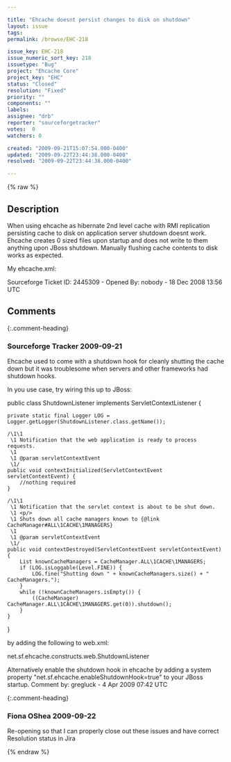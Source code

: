 ```yaml
---

title: "Ehcache doesnt persist changes to disk on shutdown"
layout: issue
tags: 
permalink: /browse/EHC-218

issue_key: EHC-218
issue_numeric_sort_key: 218
issuetype: "Bug"
project: "Ehcache Core"
project_key: "EHC"
status: "Closed"
resolution: "Fixed"
priority: ""
components: ""
labels: 
assignee: "drb"
reporter: "sourceforgetracker"
votes:  0
watchers: 0

created: "2009-09-21T15:07:54.000-0400"
updated: "2009-09-22T23:44:38.000-0400"
resolved: "2009-09-22T23:44:38.000-0400"

---
```




{% raw %}



## Description

<div markdown="1" class="description">

When using ehcache  as hibernate 2nd level cache with RMI replication persisting cache to disk on application server shutdown doesnt work. Ehcache creates 0 sized files upon startup and does not write to them anything upon JBoss shutdown. Manually flushing cache contents to disk works as expected.

My ehcache.xml:

<?xml version="1.0" encoding="UTF-8"?>
<ehcache xmlns:xsi="http://www.w3.org/2001/XMLSchema-instance"
 xsi:noNamespaceSchemaLocation="ehcache.xsd">
 
 <diskStore path="ehcache.disk.store.dir"/>
 <cacheManagerPeerProviderFactory
  class="net.sf.ehcache.distribution.RMICacheManagerPeerProviderFactory"
  properties="peerDiscovery=automatic, multicastGroupAddress=239.192.0.54,
  multicastGroupPort=4446, timeToLive=1"/>
 <cacheManagerPeerListenerFactory
  class="net.sf.ehcache.distribution.RMICacheManagerPeerListenerFactory"
  properties="port=40001, socketTimeoutMillis=15000"/>
 
 <defaultCache
  maxElementsInMemory="100"
  timeToIdleSeconds="0"
  timeToLiveSeconds="0"
  overflowToDisk="false"
  memoryStoreEvictionPolicy="LRU"/>
  
 <cache name="testcache.test"
  maxElementsInMemory="30000"
  timeToIdleSeconds="0"
  timeToLiveSeconds="0"
  memoryStoreEvictionPolicy="LRU"
  diskPersistent="true"
  overflowToDisk="false">
  <cacheEventListenerFactory
            class="net.sf.ehcache.distribution.RMICacheReplicatorFactory"
            properties="replicateAsynchronously=false, replicatePuts=true, replicateUpdates=true,
            replicateUpdatesViaCopy=true, replicateRemovals=true "/>
    </cache>
</ehcache>
Sourceforge Ticket ID: 2445309 - Opened By: nobody - 18 Dec 2008 13:56 UTC

</div>

## Comments


{:.comment-heading}
### **Sourceforge Tracker** <span class="date">2009-09-21</span>

<div markdown="1" class="comment">

Ehcache used to come with a shutdown hook for cleanly shutting the cache down but it was troublesome when servers and other frameworks had shutdown hooks.

In you use case, try wiring this up to JBoss:

public class ShutdownListener implements ServletContextListener {

    private static final Logger LOG = Logger.getLogger(ShutdownListener.class.getName());

    /\1\1
     \1 Notification that the web application is ready to process requests.
     \1
     \1 @param servletContextEvent
     \1/
    public void contextInitialized(ServletContextEvent servletContextEvent) {
        //nothing required
    }

    /\1\1
     \1 Notification that the servlet context is about to be shut down.
     \1 <p/>
     \1 Shuts down all cache managers known to {@link CacheManager#ALL\1CACHE\1MANAGERS}
     \1
     \1 @param servletContextEvent
     \1/
    public void contextDestroyed(ServletContextEvent servletContextEvent) {
        List knownCacheManagers = CacheManager.ALL\1CACHE\1MANAGERS;
        if (LOG.isLoggable(Level.FINE)) {
            LOG.fine("Shutting down " + knownCacheManagers.size() + " CacheManagers.");
        }
        while (!knownCacheManagers.isEmpty()) {
            ((CacheManager) CacheManager.ALL\1CACHE\1MANAGERS.get(0)).shutdown();
        }
    }
}

by adding the following to web.xml:

 <listener>
      <listener-class>net.sf.ehcache.constructs.web.ShutdownListener</listener-class>
</listener>


Alternatively enable the shutdown hook in ehcache by adding a system property "net.sf.ehcache.enableShutdownHook=true" to your JBoss startup. 
Comment by: gregluck - 4 Apr 2009 07:42 UTC

</div>


{:.comment-heading}
### **Fiona OShea** <span class="date">2009-09-22</span>

<div markdown="1" class="comment">

Re-opening so that I can properly close out these issues and have correct Resolution status in Jira

</div>



{% endraw %}
